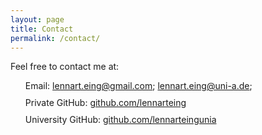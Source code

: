 ```yaml
---
layout: page
title: Contact
permalink: /contact/
---
```


<style>
    ul {
        list-style-type: none;
        vertical-align: middle;
        display: table-cell;
    }
    ul li {
        margin-bottom: 10px;
    }
</style>

Feel free to contact me at: 
- Email: [lennart.eing@gmail.com](mailto:lennart.eing@gmail.com); [lennart.eing@uni-a.de](mailto:lennart.eing@uni-a.de);
- Private GitHub: <a href="https://github.com/lennarteing" target="_blank">github.com/lennarteing</a>
- University GitHub: <a href="https://github.com/lennarteingunia" target="_blank">github.com/lennarteingunia</a>
